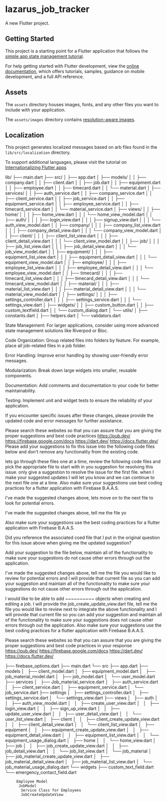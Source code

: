# lazarus_job_tracker

A new Flutter project.

## Getting Started

This project is a starting point for a Flutter application that follows the
[simple app state management
tutorial](https://flutter.dev/docs/development/data-and-backend/state-mgmt/simple).

For help getting started with Flutter development, view the
[online documentation](https://flutter.dev/docs), which offers tutorials,
samples, guidance on mobile development, and a full API reference.

## Assets

The `assets` directory houses images, fonts, and any other files you want to
include with your application.

The `assets/images` directory contains [resolution-aware
images](https://flutter.dev/docs/development/ui/assets-and-images#resolution-aware).

## Localization

This project generates localized messages based on arb files found in
the `lib/src/localization` directory.

To support additional languages, please visit the tutorial on
[Internationalizing Flutter
apps](https://flutter.dev/docs/development/accessibility-and-localization/internationalization)



lib/
├── main.dart
├── src/
│   ├── app.dart
│   ├── models/
│   │   ├── company.dart
│   │   ├── client.dart
│   │   ├── job.dart
│   │   ├── equipment.dart
│   │   ├── employee.dart
│   │   ├── timecard.dart
│   │   └── material.dart
│   ├── services/
│   │   ├── auth_service.dart
│   │   ├── company_service.dart
│   │   ├── client_service.dart
│   │   ├── job_service.dart
│   │   ├── equipment_service.dart
│   │   ├── employee_service.dart
│   │   ├── timecard_service.dart
│   │   └── material_service.dart
│   ├── views/
│   │   ├── home/
│   │   │   ├── home_view.dart
│   │   │   └── home_view_model.dart
│   │   ├── auth/
│   │   │   ├── login_view.dart
│   │   │   ├── signup_view.dart
│   │   │   └── auth_view_model.dart
│   │   ├── company/
│   │   │   ├── company_list_view.dart
│   │   │   ├── company_detail_view.dart
│   │   │   └── company_view_model.dart
│   │   ├── client/
│   │   │   ├── client_list_view.dart
│   │   │   ├── client_detail_view.dart
│   │   │   └── client_view_model.dart
│   │   ├── job/
│   │   │   ├── job_list_view.dart
│   │   │   ├── job_detail_view.dart
│   │   │   └── job_view_model.dart
│   │   ├── equipment/
│   │   │   ├── equipment_list_view.dart
│   │   │   ├── equipment_detail_view.dart
│   │   │   └── equipment_view_model.dart
│   │   ├── employee/
│   │   │   ├── employee_list_view.dart
│   │   │   ├── employee_detail_view.dart
│   │   │   └── employee_view_model.dart
│   │   ├── timecard/
│   │   │   ├── timecard_list_view.dart
│   │   │   ├── timecard_detail_view.dart
│   │   │   └── timecard_view_model.dart
│   │   ├── material/
│   │   │   ├── material_list_view.dart
│   │   │   ├── material_detail_view.dart
│   │   │   └── material_view_model.dart
│   │   ├── settings/
│   │   │   ├── settings_controller.dart
│   │   │   ├── settings_service.dart
│   │   │   └── settings_view.dart
│   ├── widgets/
│   │   ├── custom_button.dart
│   │   ├── custom_textfield.dart
│   │   └── custom_dialog.dart
│   └── utils/
│       ├── constants.dart
│       ├── helpers.dart
│       └── validators.dart


State Management: For larger applications, consider using more advanced state management solutions like Riverpod or Bloc.

Code Organization: Group related files into folders by feature. For example, place all job-related files in a job folder.

Error Handling: Improve error handling by showing user-friendly error messages.

Modularization: Break down large widgets into smaller, reusable components.

Documentation: Add comments and documentation to your code for better maintainability.

Testing: Implement unit and widget tests to ensure the reliability of your application.

If you encounter specific issues after these changes, please provide the updated code and error messages for further assistance.

Please search these websites so that you can assure that you are giving the proper suggestions and best code practices
https://pub.dev/
https://firebase.google.com/docs
https://dart.dev/
https://docs.flutter.dev/
Please add your suggestions to fix this issue into the following code files below and don't remove any functionality from the existing code.

lets go through these files one at a time, review the following code files and pick the appropriate file to start with in you suggestion for resolving this issue. only give a suggestion to resolve the issue for the first file. when I  make your suggested updates I will let you know and we can continue to the next file one at a time. Also make sure your suggestions use best coding practices for a flutter application with Firebase B.A.A.S.



I've made the suggested changes above, lets move on to the next file to look for potential errors.

I've made the suggested changes above, tell me the file yo

Also make sure your suggestions use the best coding practices for a flutter application with Firebase B.A.A.S.

Did you reference the associated coed file that I put in the original question for this issue above when giving me the updated suggestion? 

Add your suggestion to the file below, maintain all of the functionality to make sure your suggestions do not cause other errors through out the application.

I've made the suggested changes above, tell me the file you would like to review for potential errors and I will provide that current file so you can add your suggestion and maintain all of the functionality to make sure your suggestions do not cause other errors through out the application.


I would like to be able to add ~~~~~~~~~~ objects when creating and editing a job. I will provide the job_create_update_view.dart file, tell me the file you would like to review next to integrate the above functionality  and I will provide that current file so you can add your suggestion and maintain all of the functionality to make sure your suggestions does not cause other errors through out the application. Also make sure your suggestions use the best coding practices for a flutter application with Firebase B.A.A.S.

Please search these websites so that you can assure that you are giving the proper suggestions and best code practices in your response
https://pub.dev/
https://firebase.google.com/docs
https://dart.dev/
https://docs.flutter.dev/

├── firebase_options.dart
├── main.dart
└── src
    ├── app.dart
    ├── models
    │   ├── client_model.dart
    │   ├── equipment_model.dart
    │   ├── job_material_model.dart
    │   ├── job_model.dart
    │   └── user_model.dart
    ├── services
    │   ├── Job_material_service.dart
    │   ├── auth_service.dart
    │   ├── client_service.dart
    │   ├── equipment_service.dart
    │   └── job_service.dart
    ├── settings
    │   ├── settings_controller.dart
    │   ├── settings_service.dart
    │   └── settings_view.dart
    ├── views
    │   ├── auth
    │   │   ├── auth_view_model.dart
    │   │   ├── create_user_view.dart
    │   │   ├── login_view.dart
    │   │   ├── sign_up_view.dart
    │   │   ├── update_user_view.dart
    │   │   ├── user_detail_view.dart
    │   │   └── user_list_view.dart
    │   ├── client
    │   │   ├── client_create_update_view.dart
    │   │   ├── client_detail_view.dart
    │   │   └── client_list_view.dart
    │   ├── equipment
    │   │   ├── equipment_create_update_view.dart
    │   │   ├── equipment_detail_view.dart
    │   │   ├── equipment_list_view.dart
    │   │   └── equipment_usage_dialog.dart
    │   ├── home
    │   │   └── home_view.dart
    │   ├── job
    │   │   ├── job_create_update_view.dart
    │   │   ├── job_detail_view.dart
    │   │   └── job_list_view.dart
    │   └── job_material
    │       ├── job_material_create_update_view.dart
    │       ├── job_material_detail_view.dart
    │       ├── job_material_list_view.dart
    │       └── job_material_usage_dialog.dart
    └── widgets
        ├── custom_text_field.dart
        └── emergency_contact_field.dart

         Employee Model
          JobModel
           Service Class for Employees
           JobCreateUpdateView